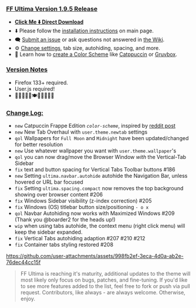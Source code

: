 ### <ins> FF Ultima Version 1.9.5 Release
- **[Click Me ⬇️ Direct Download](https://github.com/soulhotel/FF-ULTIMA/releases/download/1.9.5/ffultima1.9.5.zip)**
- ⬇️ Please follow the [installation instructions](https://github.com/soulhotel/FF-ULTIMA#installation) on main page.
- 🗨️ [Submit an issue](https://github.com/soulhotel/FF-ULTIMA/issues/new/choose) or ask questions not answered in [the Wiki](https://github.com/soulhotel/FF-ULTIMA/wiki).
- ⚙️ [Change settings](https://github.com/soulhotel/FF-ULTIMA/wiki/Settings), tab size, autohiding, spacing, and more.
- 🎨 Learn how to [create a Color Scheme](https://github.com/soulhotel/FF-ULTIMA/wiki/Create-a-Color-Scheme) like [Catppuccin](https://github.com/soulhotel/FF-ULTIMA/blob/next-release/theme/color-schemes/catppuccin/readme.md) or [Gruvbox](https://github.com/soulhotel/FF-ULTIMA/blob/next-release/theme/color-schemes/gruvbox-light/readme.md).

### <ins> Version Notes
- Firefox 133+ required.
- User.js required!
- 🎊🎆🎉🍰🦃🍽️🙏🎁🎉🎆🎊

### <ins> Change Log:
- `new` Catpuccin Frappe Edition *`color-scheme`*, inspired by [reddit post](https://www.reddit.com/r/FirefoxCSS/comments/1gvrm1e/comment/ly69zbn/?utm_source=share&utm_medium=web3x&utm_name=web3xcss&utm_term=1&utm_content=share_button)
- `new` New Tab Overhaul with `user.theme.newtab` settings
- `qol` Wallpapers for `Full Moon` and `Midnight` have been updated/changed for better resolution
- `new` Use whatever wallpaper you want with `user.theme.wallpaper`'s
- `qol` you can now drag/move the Browser Window *with* the Vertical-Tab Sidebar
- `fix` text and button spacing for Vertical Tabs Toolbar buttons #186
- `new` Setting `ultima.navbar.autohide` autohide the Navigation Bar, unless hovered or URL bar focused
- `fix` Setting `ultima.spacing.compact` now removes the top background showing over browser content #206
- `fix` Windows Sidebar visibility (z-index correction) #205
- `fix` Windows (OS) titlebar button size/positioning `- o x`
- `qol` Navbar Autohiding now works with Maximized Windows #209 (Thank you @boarder2 for the heads up!)
- `wip` when using tabs autohide, the context menu (right click menu) will keep the sidebar expanded.
- `fix` Vertical Tabs autohiding adaption #207 #210 #212
- `fix` Container tabs styling restored #208



https://github.com/user-attachments/assets/998fb2ef-3eca-4d0a-ab2e-76dec44cc15f



> FF Ultima is reaching it's maturity, additional updates to the theme will most likely only focus on bugs, patches, and fine-tuning. If you'd like to see more features added to the list, feel free to fork or push via pull request. Contributors, like always - are always welcome. Otherwise, enjoy.
